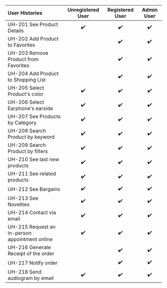 | User Histories | Unregistered User | Registered User | Admin User |
| :-- | :-: | :-: | :-: |
| UH-201 See Product Details | :heavy_check_mark: | :heavy_check_mark: | :heavy_check_mark: |
| UH-202 Add Product to Favorites | | :heavy_check_mark: | :heavy_check_mark: |
| UH-203 Remove Product from Favorites | | :heavy_check_mark: | :heavy_check_mark: |
| UH-204 Add Product to Shopping List | | :heavy_check_mark: | :heavy_check_mark: |
| UH-205 Select Product's color | :heavy_check_mark: | :heavy_check_mark: | :heavy_check_mark: |
| UH-206 Select Earphone's earside | :heavy_check_mark: | :heavy_check_mark: | :heavy_check_mark: |
| UH-207 See Products by Category | :heavy_check_mark: |  :heavy_check_mark: | :heavy_check_mark: |
| UH-208 Search Product by keyword | :heavy_check_mark: | :heavy_check_mark: | :heavy_check_mark: |
| UH-209 Search Product by filters | :heavy_check_mark: | :heavy_check_mark: | :heavy_check_mark: |
| UH-210 See last new products | :heavy_check_mark: | :heavy_check_mark: | :heavy_check_mark: |
| UH-211 See related products | :heavy_check_mark: | :heavy_check_mark: | :heavy_check_mark: |
| UH-212 See Bargains | :heavy_check_mark: | :heavy_check_mark: | :heavy_check_mark: |
| UH-213 See Novelties | :heavy_check_mark: | :heavy_check_mark: | :heavy_check_mark: |
| UH-214 Contact via email | :heavy_check_mark: | :heavy_check_mark: | :heavy_check_mark: |
| UH-215 Request an in-person appointment online  | :heavy_check_mark: | :heavy_check_mark: | :heavy_check_mark: |
| UH-216 Generate Receipt of the order  |  | :heavy_check_mark: | :heavy_check_mark: |
| UH-217 Notify order  |  | :heavy_check_mark: | :heavy_check_mark: |
| UH-218 Send audiogram by email  | :heavy_check_mark: | :heavy_check_mark: | :heavy_check_mark: |

